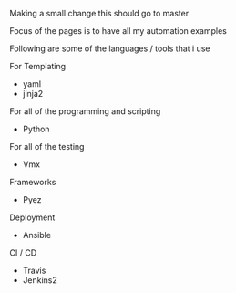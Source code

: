 Making a small change this should go to master

Focus of the pages is to have all my automation examples

Following are some of the languages / tools that i use 


For Templating 

- yaml 
- jinja2

For all of the programming and scripting 

- Python 

For all of the testing 

- Vmx 

Frameworks 

- Pyez 

Deployment 

- Ansible 


CI / CD 

- Travis 
- Jenkins2
